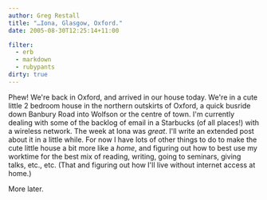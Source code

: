 ```yaml
---
author: Greg Restall
title: "…Iona, Glasgow, Oxford."
date: 2005-08-30T12:25:14+11:00

filter:
  - erb
  - markdown
  - rubypants
dirty: true
---
```


Phew!  We're back in Oxford, and arrived in our house today.  We're in a cute little 2 bedroom house in the northern outskirts of Oxford, a quick busride down Banbury Road into Wolfson or the centre of town.  I'm currently dealing with some of the backlog of email in a Starbucks (of all places!) with a wireless network.  The week at Iona was *great*.  I'll write an extended post about it in a little while.  For now I have lots of other things to do to make the cute little house a bit more like a *home*, and figuring out how to best use my worktime for the best mix of reading, writing, going to seminars, giving talks, etc., etc.  (That and figuring out how I'll live without internet access at home.)

More later.